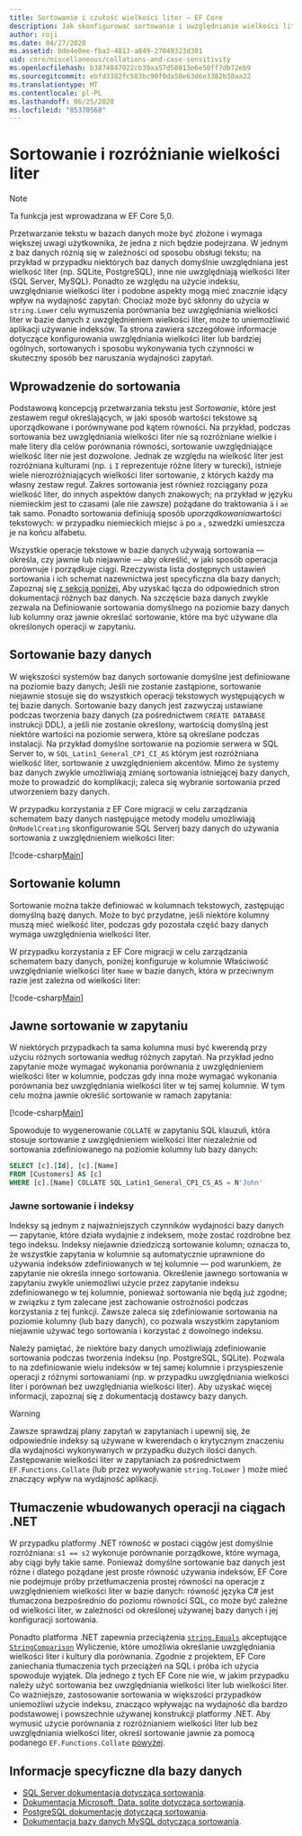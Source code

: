 ```yaml
---
title: Sortowanie i czułość wielkości liter — EF Core
description: Jak skonfigurować sortowanie i uwzględnianie wielkości liter w bazie danych i zapytaniach
author: roji
ms.date: 04/27/2020
ms.assetid: bde4e0ee-fba3-4813-a849-27049323d301
uid: core/miscellaneous/collations-and-case-sensitivity
ms.openlocfilehash: b3874847922cb39aa57d50813e6e50ff7db72eb9
ms.sourcegitcommit: ebfd3382fc583bc90f0da58e63d6e3382b30aa22
ms.translationtype: MT
ms.contentlocale: pl-PL
ms.lasthandoff: 06/25/2020
ms.locfileid: "85370568"
---
```

# <a name="collations-and-case-sensitivity"></a>Sortowanie i rozróżnianie wielkości liter

> [!NOTE]
> Ta funkcja jest wprowadzana w EF Core 5,0.

Przetwarzanie tekstu w bazach danych może być złożone i wymaga większej uwagi użytkownika, że jedna z nich będzie podejrzana. W jednym z baz danych różnią się w zależności od sposobu obsługi tekstu; na przykład w przypadku niektórych baz danych domyślnie uwzględniana jest wielkość liter (np. SQLite, PostgreSQL), inne nie uwzględniają wielkości liter (SQL Server, MySQL). Ponadto ze względu na użycie indeksu, uwzględnianie wielkości liter i podobne aspekty mogą mieć znacznie idący wpływ na wydajność zapytań: Chociaż może być skłonny do użycia w `string.Lower` celu wymuszenia porównania bez uwzględniania wielkości liter w bazie danych z uwzględnieniem wielkości liter, może to uniemożliwić aplikacji używanie indeksów. Ta strona zawiera szczegółowe informacje dotyczące konfigurowania uwzględniania wielkości liter lub bardziej ogólnych, sortowanych i sposobu wykonywania tych czynności w skuteczny sposób bez naruszania wydajności zapytań.

## <a name="introduction-to-collations"></a>Wprowadzenie do sortowania

Podstawową koncepcją przetwarzania tekstu jest *Sortowanie*, które jest zestawem reguł określających, w jaki sposób wartości tekstowe są uporządkowane i porównywane pod kątem równości. Na przykład, podczas sortowania bez uwzględniania wielkości liter nie są rozróżniane wielkie i małe litery dla celów porównania równości, sortowanie uwzględniające wielkość liter nie jest dozwolone. Jednak ze względu na wielkość liter jest rozróżniana kulturami (np. `i` `I` reprezentuje różne litery w turecki), istnieje wiele nierozróżniających wielkości liter sortowanie, z których każdy ma własny zestaw reguł. Zakres sortowania jest również rozciągany poza wielkość liter, do innych aspektów danych znakowych; na przykład w języku niemieckim jest to czasami (ale nie zawsze) pożądane do traktowania `ä` i `ae` tak samo. Ponadto sortowania definiują sposób *uporządkowania*wartości tekstowych: w przypadku niemieckich miejsc `ä` po `a` , szwedzki umieszcza je na końcu alfabetu.

Wszystkie operacje tekstowe w bazie danych używają sortowania — określa, czy jawnie lub niejawnie — aby określić, w jaki sposób operacja porównuje i porządkuje ciągi. Rzeczywista lista dostępnych ustawień sortowania i ich schemat nazewnictwa jest specyficzna dla bazy danych; Zapoznaj się [z sekcją poniżej,](#database-specific-information) Aby uzyskać łącza do odpowiednich stron dokumentacji różnych baz danych. Na szczęście baza danych zwykle zezwala na Definiowanie sortowania domyślnego na poziomie bazy danych lub kolumny oraz jawnie określać sortowanie, które ma być używane dla określonych operacji w zapytaniu.

## <a name="database-collation"></a>Sortowanie bazy danych

W większości systemów baz danych sortowanie domyślne jest definiowane na poziomie bazy danych; Jeśli nie zostanie zastąpione, sortowanie niejawnie stosuje się do wszystkich operacji tekstowych występujących w tej bazie danych. Sortowanie bazy danych jest zazwyczaj ustawiane podczas tworzenia bazy danych (za pośrednictwem `CREATE DATABASE` instrukcji DDL), a jeśli nie zostanie określony, wartością domyślną jest niektóre wartości na poziomie serwera, które są określane podczas instalacji. Na przykład domyślne sortowanie na poziomie serwera w SQL Server to, w `SQL_Latin1_General_CP1_CI_AS` którym jest rozróżniana wielkość liter, sortowanie z uwzględnieniem akcentów. Mimo że systemy baz danych zwykle umożliwiają zmianę sortowania istniejącej bazy danych, może to prowadzić do komplikacji; zaleca się wybranie sortowania przed utworzeniem bazy danych.

W przypadku korzystania z EF Core migracji w celu zarządzania schematem bazy danych następujące metody modelu umożliwiają `OnModelCreating` skonfigurowanie SQL Serverj bazy danych do używania sortowania z uwzględnieniem wielkości liter:

[!code-csharp[Main](../../../samples/core/Miscellaneous/Collations/Program.cs?range=40)]

## <a name="column-collation"></a>Sortowanie kolumn

Sortowanie można także definiować w kolumnach tekstowych, zastępując domyślną bazę danych. Może to być przydatne, jeśli niektóre kolumny muszą mieć wielkość liter, podczas gdy pozostała część bazy danych wymaga uwzględnienia wielkości liter.

W przypadku korzystania z EF Core migracji w celu zarządzania schematem bazy danych, poniżej konfiguruje w kolumnie Właściwość uwzględnianie wielkości liter `Name` w bazie danych, która w przeciwnym razie jest zależna od wielkości liter:

[!code-csharp[Main](../../../samples/core/Miscellaneous/Collations/Program.cs?name=OnModelCreating&highlight=6)]

## <a name="explicit-collation-in-a-query"></a>Jawne sortowanie w zapytaniu

W niektórych przypadkach ta sama kolumna musi być kwerendą przy użyciu różnych sortowania według różnych zapytań. Na przykład jedno zapytanie może wymagać wykonania porównania z uwzględnieniem wielkości liter w kolumnie, podczas gdy inna może wymagać wykonania porównania bez uwzględniania wielkości liter w tej samej kolumnie. W tym celu można jawnie określić sortowanie w ramach zapytania:

[!code-csharp[Main](../../../samples/core/Miscellaneous/Collations/Program.cs?name=SimpleQueryCollation)]

Spowoduje to wygenerowanie `COLLATE` w zapytaniu SQL klauzuli, która stosuje sortowanie z uwzględnieniem wielkości liter niezależnie od sortowania zdefiniowanego na poziomie kolumny lub bazy danych:

```sql
SELECT [c].[Id], [c].[Name]
FROM [Customers] AS [c]
WHERE [c].[Name] COLLATE SQL_Latin1_General_CP1_CS_AS = N'John'
```

### <a name="explicit-collations-and-indexes"></a>Jawne sortowanie i indeksy

Indeksy są jednym z najważniejszych czynników wydajności bazy danych — zapytanie, które działa wydajnie z indeksem, może zostać rozdrobne bez tego indeksu. Indeksy niejawnie dziedziczą sortowanie kolumn; oznacza to, że wszystkie zapytania w kolumnie są automatycznie uprawnione do używania indeksów zdefiniowanych w tej kolumnie — pod warunkiem, że zapytanie nie określa innego sortowania. Określenie jawnego sortowania w zapytaniu zwykle uniemożliwi użycie przez zapytanie indeksu zdefiniowanego w tej kolumnie, ponieważ sortowania nie będą już zgodne; w związku z tym zalecane jest zachowanie ostrożności podczas korzystania z tej funkcji. Zawsze zaleca się zdefiniowanie sortowania na poziomie kolumny (lub bazy danych), co pozwala wszystkim zapytaniom niejawnie używać tego sortowania i korzystać z dowolnego indeksu.

Należy pamiętać, że niektóre bazy danych umożliwiają zdefiniowanie sortowania podczas tworzenia indeksu (np. PostgreSQL, SQLite). Pozwala to na zdefiniowanie wielu indeksów w tej samej kolumnie i przyspieszenie operacji z różnymi sortowaniami (np. w przypadku uwzględniania wielkości liter i porównań bez uwzględniania wielkości liter). Aby uzyskać więcej informacji, zapoznaj się z dokumentacją dostawcy bazy danych.

> [!WARNING]
> Zawsze sprawdzaj plany zapytań w zapytaniach i upewnij się, że odpowiednie indeksy są używane w kwerendach o krytycznym znaczeniu dla wydajności wykonywanych w przypadku dużych ilości danych. Zastępowanie wielkości liter w zapytaniach za pośrednictwem `EF.Functions.Collate` (lub przez wywoływanie `string.ToLower` ) może mieć znaczący wpływ na wydajność aplikacji.

## <a name="translation-of-built-in-net-string-operations"></a>Tłumaczenie wbudowanych operacji na ciągach .NET

W przypadku platformy .NET równość w postaci ciągów jest domyślnie rozróżniana: `s1 == s2` wykonuje porównanie porządkowe, które wymaga, aby ciągi były takie same. Ponieważ domyślne sortowanie baz danych jest różne i dlatego pożądane jest proste równość używania indeksów, EF Core nie podejmuje próby przetłumaczenia prostej równości na operacje z uwzględnieniem wielkości liter w bazie danych: równość języka C# jest tłumaczona bezpośrednio do poziomu równości SQL, co może być zależne od wielkości liter, w zależności od określonej używanej bazy danych i jej konfiguracji sortowania.

Ponadto platforma .NET zapewnia przeciążenia [`string.Equals`](https://docs.microsoft.com/dotnet/api/system.string.equals#System_String_Equals_System_String_System_StringComparison_) akceptujące [`StringComparison`](https://docs.microsoft.com/dotnet/api/system.stringcomparison) Wyliczenie, które umożliwia określanie uwzględniania wielkości liter i kultury dla porównania. Zgodnie z projektem, EF Core zaniechania tłumaczenia tych przeciążeń na SQL i próba ich użycia spowoduje wyjątek. Dla jednego z tych EF Core nie wie, w jakim przypadku należy użyć sortowania bez uwzględniania wielkości liter lub wielkości liter. Co ważniejsze, zastosowanie sortowania w większości przypadków uniemożliwi użycie indeksu, znacząco wpływając na wydajność dla bardzo podstawowej i powszechnie używanej konstrukcji platformy .NET. Aby wymusić użycie porównania z rozróżnianiem wielkości liter lub bez uwzględniania wielkości liter, określ sortowanie jawnie za pomocą podanego `EF.Functions.Collate` [powyżej](#explicit-collations-and-indexes).

## <a name="database-specific-information"></a>Informacje specyficzne dla bazy danych

* [SQL Server dokumentacja dotycząca sortowania](https://docs.microsoft.com/sql/relational-databases/collations/collation-and-unicode-support).
* [Dokumentacja Microsoft. Data. sqlite dotycząca sortowania](https://docs.microsoft.com/dotnet/standard/data/sqlite/collation).
* [PostgreSQL dokumentację dotyczącą sortowania](https://www.postgresql.org/docs/current/collation.html).
* [Dokumentacja bazy danych MySQL dotycząca sortowania](https://dev.mysql.com/doc/refman/en/charset-general.html).
